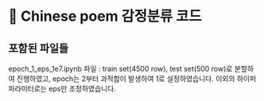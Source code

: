 # 🎨 Chinese poem 감정분류 코드
## 포함된 파일들
epoch_1_eps_1e7.ipynb 파일 : train set(4500 row), test set(500 row)로 분할하여 진행하였고, epoch는 2부터 과적합이 발생하여 1로 설정하였습니다. 이외의 하이퍼 파라미터로는 eps만 조정하였습니다. 

